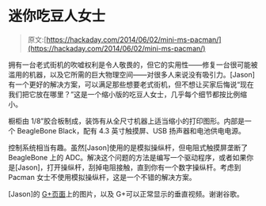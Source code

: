 # 迷你吃豆人女士

> 原文:[https://hackaday.com/2014/06/02/mini-ms-pacman/](https://hackaday.com/2014/06/02/mini-ms-pacman/)

拥有一台老式街机的吹嘘权利是令人敬畏的，但它的实用性——修复一台很可能被滥用的机器，以及它所需的巨大物理空间——对很多人来说没有吸引力。[Jason]有一个更好的解决方案，可以满足那些想要老式街机，但不想让买家后悔说“现在我们把它放在哪里？”这是一个缩小版的吃豆人女士，几乎每个细节都按比例缩小。

橱柜由 1/8”胶合板制成，装饰有从全尺寸机器上适当缩小的打印图形。内部是一个 BeagleBone Black，配有 4.3 英寸触摸屏、USB 扬声器和电池供电电源。

控制系统相当有趣。虽然[Jason]使用的是模拟操纵杆，但电阻式触摸屏垄断了 BeagleBone 上的 ADC。解决这个问题的方法是编写一个驱动程序，或者如果你是[Jason]，打开操纵杆，刮掉电阻接触，直到你有一个数字操纵杆。考虑到 Pacman 女士不使用模拟操纵杆，这是一个不错的解决方案。

[Jason]的 [G+页面](https://plus.google.com/+JasonKridner/posts/FU7Ss1qFGr1)上的图片，以及 G+可以正常显示的垂直视频。谢谢谷歌。